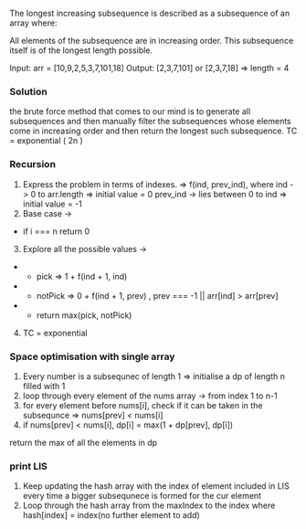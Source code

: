 The longest increasing subsequence is described as a subsequence of an array where:

All elements of the subsequence are in increasing order.
This subsequence itself is of the longest length possible.

Input: arr = [10,9,2,5,3,7,101,18]
Output: [2,3,7,101] or [2,3,7,18] => length = 4

### Solution 
the brute force method that comes to our mind is to generate all subsequences and then manually filter the subsequences whose elements come in increasing order and then return the longest such subsequence. 
TC = exponential ( 2n )

### Recursion
1. Express the problem in terms of indexes. => f(ind, prev_ind), 
    where ind -> 0 to arr.length => initial value = 0
    prev_ind -> lies between 0 to ind => initial value = -1
2. Base case -> 
* if i === n  return 0
3. Explore all the possible values -> 
* * pick => 1 + f(ind + 1, ind)
* * notPick => 0 + f(ind + 1, prev) , prev === -1 || arr[ind] > arr[prev]
* * return max(pick, notPick)

4. TC = exponential


### Space optimisation with single array
1. Every number is a subsequnec of length 1 => initialise a dp of length n filled with 1
2. loop through every element of the nums array -> from index 1 to n-1
3. for every element before nums[i], check if it can be taken in the subsequnce => nums[prev] < nums[i]
4. if nums[prev] < nums[i], dp[i] = max(1 + dp[prev], dp[i])

return the max of all the elements in dp 

### print LIS 
1. Keep updating the hash array with the index of element included in LIS every time a bigger subsequnece is formed for the cur element 
2. Loop through the hash array from the maxIndex to the index where hash[index] = index(no further element to add)